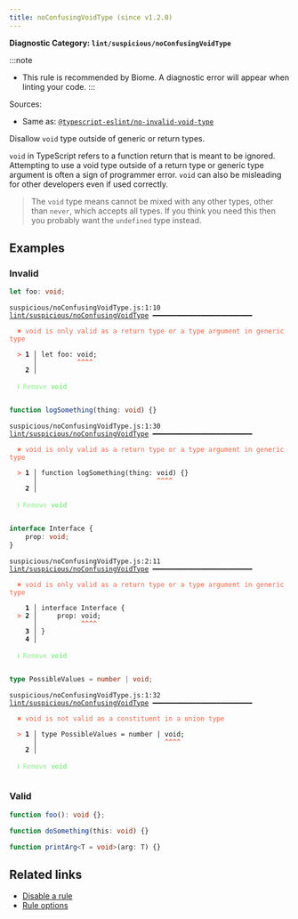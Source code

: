 ```yaml
---
title: noConfusingVoidType (since v1.2.0)
---
```


**Diagnostic Category: `lint/suspicious/noConfusingVoidType`**

:::note
- This rule is recommended by Biome. A diagnostic error will appear when linting your code.
:::

Sources: 
- Same as: <a href="https://typescript-eslint.io/rules/no-invalid-void-type" target="_blank"><code>@typescript-eslint/no-invalid-void-type</code></a>

Disallow `void` type outside of generic or return types.

`void` in TypeScript refers to a function return that is meant to be ignored. Attempting to use a void type outside of a return type or generic type argument is often a sign of programmer error. `void` can also be misleading for other developers even if used correctly.

>The `void` type means cannot be mixed with any other types, other than `never`, which accepts all types.
If you think you need this then you probably want the `undefined` type instead.


## Examples

### Invalid

```ts
let foo: void;
```

<pre class="language-text"><code class="language-text">suspicious/noConfusingVoidType.js:1:10 <a href="https://biomejs.dev/linter/rules/no-confusing-void-type">lint/suspicious/noConfusingVoidType</a> ━━━━━━━━━━━━━━━━━━━━━━━━━

<strong><span style="color: Tomato;">  </span></strong><strong><span style="color: Tomato;">✖</span></strong> <span style="color: Tomato;">void is only valid as a return type or a type argument in generic type</span>
  
<strong><span style="color: Tomato;">  </span></strong><strong><span style="color: Tomato;">&gt;</span></strong> <strong>1 │ </strong>let foo: void;
   <strong>   │ </strong>         <strong><span style="color: Tomato;">^</span></strong><strong><span style="color: Tomato;">^</span></strong><strong><span style="color: Tomato;">^</span></strong><strong><span style="color: Tomato;">^</span></strong>
    <strong>2 │ </strong>
  
<strong><span style="color: lightgreen;">  </span></strong><strong><span style="color: lightgreen;">ℹ</span></strong> <span style="color: lightgreen;">Remove </span><span style="color: lightgreen;"><strong>void</strong></span>
  
</code></pre>

```ts
function logSomething(thing: void) {}
```

<pre class="language-text"><code class="language-text">suspicious/noConfusingVoidType.js:1:30 <a href="https://biomejs.dev/linter/rules/no-confusing-void-type">lint/suspicious/noConfusingVoidType</a> ━━━━━━━━━━━━━━━━━━━━━━━━━

<strong><span style="color: Tomato;">  </span></strong><strong><span style="color: Tomato;">✖</span></strong> <span style="color: Tomato;">void is only valid as a return type or a type argument in generic type</span>
  
<strong><span style="color: Tomato;">  </span></strong><strong><span style="color: Tomato;">&gt;</span></strong> <strong>1 │ </strong>function logSomething(thing: void) {}
   <strong>   │ </strong>                             <strong><span style="color: Tomato;">^</span></strong><strong><span style="color: Tomato;">^</span></strong><strong><span style="color: Tomato;">^</span></strong><strong><span style="color: Tomato;">^</span></strong>
    <strong>2 │ </strong>
  
<strong><span style="color: lightgreen;">  </span></strong><strong><span style="color: lightgreen;">ℹ</span></strong> <span style="color: lightgreen;">Remove </span><span style="color: lightgreen;"><strong>void</strong></span>
  
</code></pre>

```ts
interface Interface {
    prop: void;
}
```

<pre class="language-text"><code class="language-text">suspicious/noConfusingVoidType.js:2:11 <a href="https://biomejs.dev/linter/rules/no-confusing-void-type">lint/suspicious/noConfusingVoidType</a> ━━━━━━━━━━━━━━━━━━━━━━━━━

<strong><span style="color: Tomato;">  </span></strong><strong><span style="color: Tomato;">✖</span></strong> <span style="color: Tomato;">void is only valid as a return type or a type argument in generic type</span>
  
    <strong>1 │ </strong>interface Interface {
<strong><span style="color: Tomato;">  </span></strong><strong><span style="color: Tomato;">&gt;</span></strong> <strong>2 │ </strong>    prop: void;
   <strong>   │ </strong>          <strong><span style="color: Tomato;">^</span></strong><strong><span style="color: Tomato;">^</span></strong><strong><span style="color: Tomato;">^</span></strong><strong><span style="color: Tomato;">^</span></strong>
    <strong>3 │ </strong>}
    <strong>4 │ </strong>
  
<strong><span style="color: lightgreen;">  </span></strong><strong><span style="color: lightgreen;">ℹ</span></strong> <span style="color: lightgreen;">Remove </span><span style="color: lightgreen;"><strong>void</strong></span>
  
</code></pre>

```ts
type PossibleValues = number | void;
```

<pre class="language-text"><code class="language-text">suspicious/noConfusingVoidType.js:1:32 <a href="https://biomejs.dev/linter/rules/no-confusing-void-type">lint/suspicious/noConfusingVoidType</a> ━━━━━━━━━━━━━━━━━━━━━━━━━

<strong><span style="color: Tomato;">  </span></strong><strong><span style="color: Tomato;">✖</span></strong> <span style="color: Tomato;">void is not valid as a constituent in a union type</span>
  
<strong><span style="color: Tomato;">  </span></strong><strong><span style="color: Tomato;">&gt;</span></strong> <strong>1 │ </strong>type PossibleValues = number | void;
   <strong>   │ </strong>                               <strong><span style="color: Tomato;">^</span></strong><strong><span style="color: Tomato;">^</span></strong><strong><span style="color: Tomato;">^</span></strong><strong><span style="color: Tomato;">^</span></strong>
    <strong>2 │ </strong>
  
<strong><span style="color: lightgreen;">  </span></strong><strong><span style="color: lightgreen;">ℹ</span></strong> <span style="color: lightgreen;">Remove </span><span style="color: lightgreen;"><strong>void</strong></span>
  
</code></pre>

### Valid

```ts
function foo(): void {};
```

```ts
function doSomething(this: void) {}
```

```ts
function printArg<T = void>(arg: T) {}
```

## Related links

- [Disable a rule](/linter/#disable-a-lint-rule)
- [Rule options](/linter/#rule-options)
